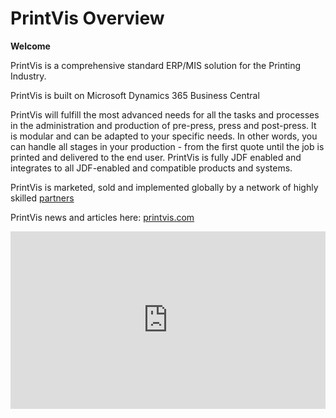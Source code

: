 # PrintVis Overview

**Welcome**

PrintVis is a comprehensive standard ERP/MIS solution for the Printing Industry.

PrintVis is built on Microsoft Dynamics 365 Business Central

PrintVis will fulfill the most advanced needs for all the tasks and processes in the administration and production of pre-press, press and post-press. It is modular and can be adapted to your specific needs. In other words, you can handle all stages in your production - from the first quote until the job is printed and delivered to the end user. PrintVis is fully JDF enabled and integrates to all JDF-enabled and compatible products and systems.

PrintVis is marketed, sold and implemented globally by a network of highly skilled <a href="http://printvis.com/the-printvis-partner-model/" target="_blank">partners</a>

PrintVis news and articles here: <a href="http://printvis.com/" target="_blank">printvis.com</a>

<div style="padding:56.25% 0 0 0;position:relative;"><iframe src="
https://player.vimeo.com/video/537527000?badge=0&amp;autopause=0&amp;player_id=0&amp;app_id=58479"
frameborder="0" allow="autoplay; fullscreen; picture-in-picture; clipboard-write" style="position:absolute;top:0;left:0;width:100%;height:100%;" title="PrintVis - The Complete Solution for the Print Industry, Powered by Microsoft Dynamics"></iframe></div><script src="
https://player.vimeo.com/api/player.js"></script>